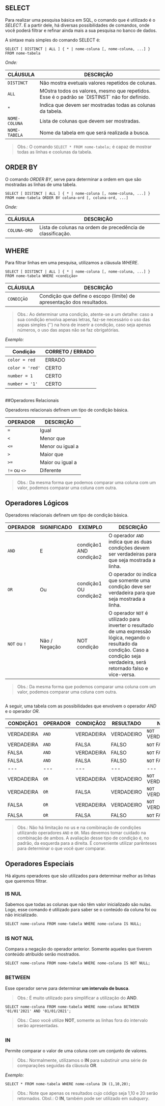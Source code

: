 ## SELECT

Para realizar uma pesquisa básica em SQL, o comando que é utilizado é o *SELECT*. E a partir dele, há diversas possibilidades de comandos, onde você poderá filtrar e refinar ainda mais a sua pesquisa no banco de dados.

A sintaxe mais simples do comando SELECT é: 

`SELECT [ DISTINCT | ALL ] { * | nome-coluna [, nome-coluna, ...] } FROM nome-tabela`

*Onde:*

**CLÁUSULA** | **DESCRIÇÃO**
--- | ---
`DISTINCT` | Não mostra evetuais valores repetidos de colunas.
`ALL` | MOstra todos os valores, mesmo que repetidos. Esse é o padrão se ´DISTINST´ não for definido.
`*` | Indica que devem ser mostradas todas as colunas da tabela.
`NOME-COLUNA` | Lista de colunas que devem ser mostradas.
`NOME-TABELA` | Nome da tabela em que será realizada a busca.

>Obs.: O comando `SELECT * FROM nome-tabela;` é capaz de mostrar todas as linhas e coolunas da tabela.

##

## ORDER BY

O comando *ORDER BY*, serve para determinar a ordem em que são mostradas as linhas de uma tabela.

`SELECT [ DISTINCT | ALL ] { * | nome-coluna [, nome-coluna, ...] } FROM nome-tabela ORDER BY coluna-ord [, coluna-ord, ...]`

*Onde:*

**CLÁUSULA** | **DESCRIÇÃO**
--- | ---
`COLUNA-ORD` | Lista de colunas na ordem de precedência de classificação.

##

## WHERE

Para filtrar linhas em uma pesquisa, utilizamos a cláusula  *WHERE*.

`SELECT [ DISTINCT | ALL ] { * | nome-coluna [, nome-coluna, ...] } FROM nome-tabela WHERE <condição>`

**CLÁUSULA** | **DESCRIÇÃO**
--- | ---
`CONDIÇÃO` | Condição que define o escopo (limite) de apresentação dos resultados.

>Obs.: Ao determinar uma condição, atente-se a um detalhe: caso a sua condição envolva apenas letras, faz-se necessário o uso das aspas simples ('') na hora de inserir a condição, caso seja apenas números, o uso das aspas não se faz obrigatórias.

*Exemplo:*

**Condição** | **CORRETO / ERRADO**
--- | ---
`color = red` | ERRADO
`color = 'red'` | CERTO
`number = 1` | CERTO
`number = '1'` | CERTO

##

##Operadores Relacionais

Operadores relacionais definem um tipo de condição básica.

**OPERADOR** | **DESCRIÇÃO**
--- | ---
`=` | Igual
`<` | Menor que
`<=` | Menor ou igual a
`>` | Maior que
`>=` | Maior ou igual a
`!=` ou `<>` | Diferente

>Obs.: Da mesma forma que podemos comparar uma coluna com um valor, podemos comparar uma coluna com outra.

## 

## Operadores Lógicos

Operadores relacionais definem um tipo de condição básica.

**OPERADOR** | **SIGNIFICADO** | **EXEMPLO** | **DESCRIÇÃO**
--- | --- | --- | ---
`AND` | E | condição1 AND condição2 | O operador `AND` indica que as duas condições devem ser verdadeiras para que seja mostrada a linha.
`OR` | Ou | condição1 OU condição2 | O operador `OU` indica que somente uma condição deve ser verdadeira para que seja mostrada a linha.
`NOT` ou `!` | Não / Negação | NOT condição | O operador `NOT` é utilizado para inverter o resultado de uma expressão lógica, negando o resultado da condição. Caso a condição seja verdadeira, será retornado falso e vice-versa.

>Obs.: Da mesma forma que podemos comparar uma coluna com um valor, podemos comparar uma coluna com outra.

## 

A seguir, uma tabela com as possibilidades que envolvem o operador *AND* e o operador *OR*.

**CONDIÇÃO1** | **OPERADOR** | **CONDIÇÃO2** | **RESULTADO** | **NOT** | **RESULTADO**
--- | --- | --- | --- | --- | ---
VERDADEIRA | `AND` | VERDADEIRA | VERDADEIRO | `NOT` VERDADEIRO | FALSO |
VERDADEIRA | `AND` | FALSA | FALSO | `NOT` FALSO | VERDADEIRO |
FALSA | `AND` | VERDADEIRA | FALSO | `NOT` FALSO | VERDADEIRO |
FALSA | `AND` | FALSA | FALSO | `NOT` FALSO | VERDADEIRO |
--- | --- | --- | --- | --- | --- | 
VERDADEIRA | `OR` | VERDADEIRA | VERDADEIRO | `NOT` VERDADEIRO | FALSO |
VERDADEIRA | `OR` | FALSA | VERDADEIRO | `NOT` VERDADEIRO | FALSO |
FALSA | `OR` | VERDADEIRA | VERDADEIRO | `NOT` VERDADEIRO | FALSO |
FALSA | `OR` | FALSA | FALSO | `NOT` FALSO | VERDADEIRO |


>Obs.: Não há limitação no us e na comibinação de condições utilizando operadores `AND` e `OR`. Mas devemos tomar cuidado na combinação de ambos. A avaliação desse tipo de condição é, no padrão, da esquerda para a direita. É conveniente utilizar parênteses para determinar o que você quer comparar.

##

## Operadores Especiais

Há alguns operadores que são utilizados para determinar melhor as linhas que queremos filtrar.

### IS NUL

Sabemos que todas as colunas que não têm valor inicializado são nulas. Logo, esse comando é utilizado para saber se o conteúdo da coluna foi ou não inicializado.

`SELECT nome-coluna FROM nome-tabela WHERE nome-coluna IS NULL;`

## 

### IS NOT NUL

Compara a negação do operador anterior. Somente aqueles que tiverem conteúdo atribuído serão mostrados.

`SELECT nome-coluna FROM nome-tabela WHERE nome-coluna IS NOT NULL;`

## 

### BETWEEN

Esse operador serve para determinar **um intervalo de busca**.

>Obs.: É muito utilizado para simplificar a utilização do **AND**.

`SELECT nome-coluna FROM nome-tabela WHERE nome-coluna BETWEEN '01/01'2021' AND '01/01/2021';`

>Obs.: Caso você utilize **NOT**, somente as linhas fora do intervalo serão apresentadas.

## 


### IN

Permite comparar o valor de uma coluna com um conjunto de valores.

>Obs.: Normalmente, utilizamos o **IN** para substiruir uma série de comparações seguidas da cláusula **OR**.

*Exemplo:*

`SELECT * FROM nome-tabela WHERE nome-coluna IN (1,10,20);`

>Obs.: Note que apenas os resultados cujo código seja 1,10 e 20 serão retornados.
>ObsI.: O **IN**, também pode ser utilizado em *subquery*.